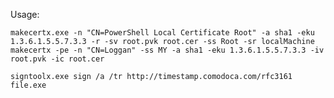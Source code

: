 Usage:

	makecertx.exe -n "CN=PowerShell Local Certificate Root" -a sha1 -eku 1.3.6.1.5.5.7.3.3 -r -sv root.pvk root.cer -ss Root -sr localMachine
	makecertx -pe -n "CN=Loggan" -ss MY -a sha1 -eku 1.3.6.1.5.5.7.3.3 -iv root.pvk -ic root.cer

	signtoolx.exe sign /a /tr http://timestamp.comodoca.com/rfc3161 file.exe